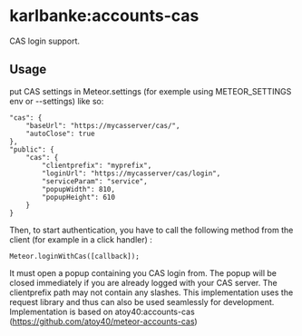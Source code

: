 karlbanke:accounts-cas
===================

CAS login support.

## Usage

put CAS settings in Meteor.settings (for exemple using METEOR_SETTINGS env or --settings) like so:

```
"cas": {
	"baseUrl": "https://mycasserver/cas/",
 	"autoClose": true
},
"public": {
	"cas": {
	    "clientprefix": "myprefix",
		"loginUrl": "https://mycasserver/cas/login",
		"serviceParam": "service",
		"popupWidth": 810,
		"popupHeight": 610
	}
}
```

Then, to start authentication, you have to call the following method from the client (for example in a click handler) :

```
Meteor.loginWithCas([callback]);
```

It must open a popup containing you CAS login from. The popup will be closed immediately if you are
already logged with your CAS server. The clientprefix path may not contain any slashes. This implementation
uses the request library and thus can also be used seamlessly for development. Implementation is based on
atoy40:accounts-cas (https://github.com/atoy40/meteor-accounts-cas)

